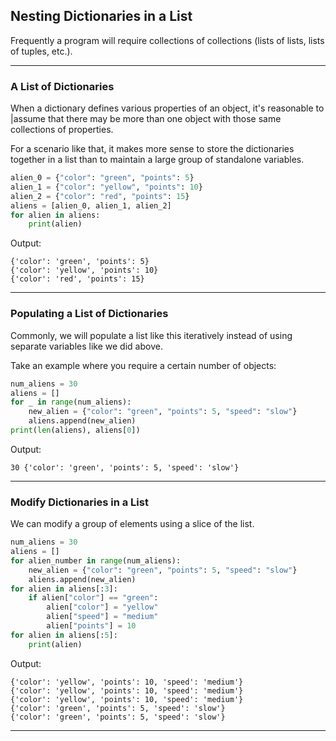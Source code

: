 ## Nesting Dictionaries in a List

Frequently a program will require collections of collections (lists of lists, 
lists of tuples, etc.).

---

### A List of Dictionaries

When a dictionary defines various properties of an object, it's reasonable to |assume that there may be more than one object with those same collections of 
properties.

For a scenario like that, it makes more sense to store the dictionaries
together in a list than to maintain a large group of standalone variables.

```python
alien_0 = {"color": "green", "points": 5}
alien_1 = {"color": "yellow", "points": 10}
alien_2 = {"color": "red", "points": 15}
aliens = [alien_0, alien_1, alien_2]
for alien in aliens:
    print(alien)
```

Output:

```
{'color': 'green', 'points': 5}
{'color': 'yellow', 'points': 10}
{'color': 'red', 'points': 15}
```

---

### Populating a List of Dictionaries

Commonly, we will populate a list like this iteratively instead of using
separate variables like we did above.

Take an example where you require a certain number of objects:

```python
num_aliens = 30
aliens = []
for _ in range(num_aliens):
    new_alien = {"color": "green", "points": 5, "speed": "slow"}
    aliens.append(new_alien)
print(len(aliens), aliens[0])
```

Output:

```
30 {'color': 'green', 'points': 5, 'speed': 'slow'}
```

---

### Modify Dictionaries in a List

We can modify a group of elements using a slice of the list.

```python
num_aliens = 30
aliens = []
for alien_number in range(num_aliens):
    new_alien = {"color": "green", "points": 5, "speed": "slow"}
    aliens.append(new_alien)
for alien in aliens[:3]:
    if alien["color"] == "green":
        alien["color"] = "yellow"
        alien["speed"] = "medium"
        alien["points"] = 10
for alien in aliens[:5]:
    print(alien)
```

Output:

```
{'color': 'yellow', 'points': 10, 'speed': 'medium'}
{'color': 'yellow', 'points': 10, 'speed': 'medium'}
{'color': 'yellow', 'points': 10, 'speed': 'medium'}
{'color': 'green', 'points': 5, 'speed': 'slow'}
{'color': 'green', 'points': 5, 'speed': 'slow'}
```

---
